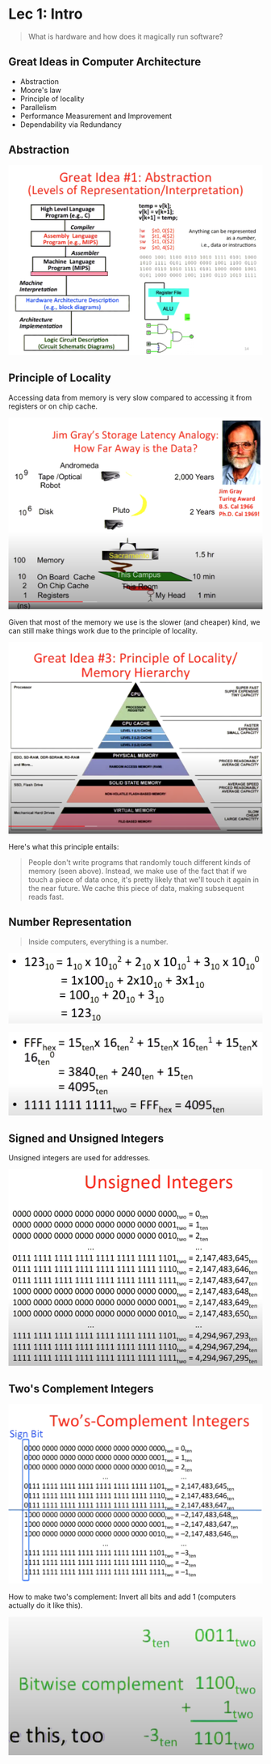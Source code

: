 Lec 1: Intro
===

> What is hardware and how does it magically run software?

Great Ideas in Computer Architecture
---

- Abstraction
- Moore's law
- Principle of locality
- Parallelism
- Performance Measurement and Improvement
- Dependability via Redundancy

Abstraction
---

![Abstraction](assets/abstraction.png)

Principle of Locality
---

Accessing data from memory is very slow compared to accessing it from registers
or on chip cache. 

![Latency](assets/latency.png)

Given that most of the memory we use is the slower (and cheaper) kind, we can
still make things work due to the principle of locality.

![Locality](assets/locality.png)

Here's what this principle entails:

> People don't write programs that randomly touch different kinds of memory 
> (seen above). Instead, we make use of the fact that if we touch a piece of
> data once, it's pretty likely that we'll touch it again in the near future. We
> cache this piece of data, making subsequent reads fast.

Number Representation
---

> Inside computers, everything is a number.

![Numbers](assets/numbers_0.png)

![Numbers](assets/numbers.png)

Signed and Unsigned Integers
---

Unsigned integers are used for addresses.

![Image](assets/unsigned.png)

Two's Complement Integers
---

![Image](assets/twos_complement.png)

How to make two's complement: Invert all bits and add 1 (computers actually do
it like this).

![Image](assets/complement.png)
